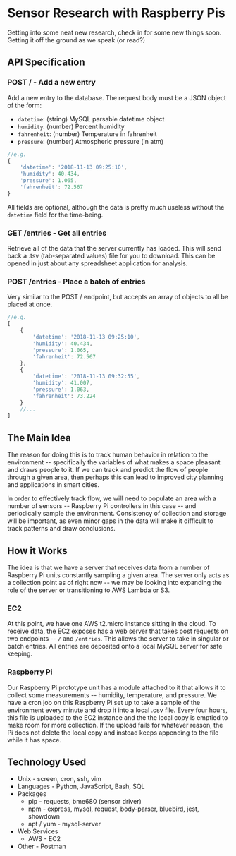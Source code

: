 # Sensor Research with Raspberry Pis
Getting into some neat new research, check in for some new things soon.  Getting it off the ground as we speak (or read?)

## API Specification

### POST / - Add a new entry
Add a new entry to the database.  The request body must be a JSON object of the form:

- `datetime`: (string) MySQL parsable datetime object
- `humidity`: (number) Percent humidity
- `fahrenheit`: (number) Temperature in fahrenheit
- `pressure`: (number) Atmospheric pressure (in atm)

```javascript
//e.g.
{
    'datetime': '2018-11-13 09:25:10',
    'humidity': 40.434,
    'pressure': 1.065,
    'fahrenheit': 72.567
}
```

All fields are optional, although the data is pretty much useless without the `datetime` field for the time-being.

### GET /entries - Get all entries
Retrieve all of the data that the server currently has loaded.  This will send back a .tsv (tab-separated values) file for you to download.  This can be opened in just about any spreadsheet application for analysis.

### POST /entries - Place a batch of entries
Very similar to the POST / endpoint, but accepts an array of objects to all be placed at once.

```javascript
//e.g.
[
    {
        'datetime': '2018-11-13 09:25:10',
        'humidity': 40.434,
        'pressure': 1.065,
        'fahrenheit': 72.567
    },
    {
        'datetime': '2018-11-13 09:32:55',
        'humidity': 41.007,
        'pressure': 1.063,
        'fahrenheit': 73.224
    }
    //...
]

```

## The Main Idea
The reason for doing this is to track human behavior in relation to the environment -- specifically the variables of what makes a space pleasant and draws people to it.  If we can track and predict the flow of people through a given area, then perhaps this can lead to improved city planning and applications in smart cities.

In order to effectively track flow, we will need to populate an area with a number of sensors -- Raspberry Pi controllers in this case -- and periodically sample the environment.  Consistency of collection and storage will be important, as even minor gaps in the data will make it difficult to track patterns and draw conclusions.

## How it Works
The idea is that we have a server that receives data from a number of Raspberry Pi units constantly sampling a given area.  The server only acts as a collection point as of right now -- we may be looking into expanding the role of the server or transitioning to AWS Lambda or S3.

### EC2
At this point, we have one AWS t2.micro instance sitting in the cloud. To receive data, the EC2 exposes has a web server that takes post requests on two endpoints -- `/` and `/entries`.  This allows the server to take in singular or batch entries.  All entries are deposited onto a local MySQL server for safe keeping.

### Raspberry Pi
Our Raspberry Pi prototype unit has a module attached to it that allows it to collect some measurements -- humidity, temperature, and pressure.  We have a cron job on this Raspberry Pi set up to take a sample of the environment every minute and drop it into a local .csv file.  Every four hours, this file is uploaded to the EC2 instance and the the local copy is emptied to make room for more collection.  If the upload fails for whatever reason, the Pi does not delete the local copy and instead keeps appending to the file while it has space.

## Technology Used
- Unix - screen, cron, ssh, vim
- Languages - Python, JavaScript, Bash, SQL
- Packages
    - pip - requests, bme680 (sensor driver)
    - npm - express, mysql, request, body-parser, bluebird, jest, showdown
    - apt / yum - mysql-server
- Web Services
    - AWS - EC2
- Other - Postman